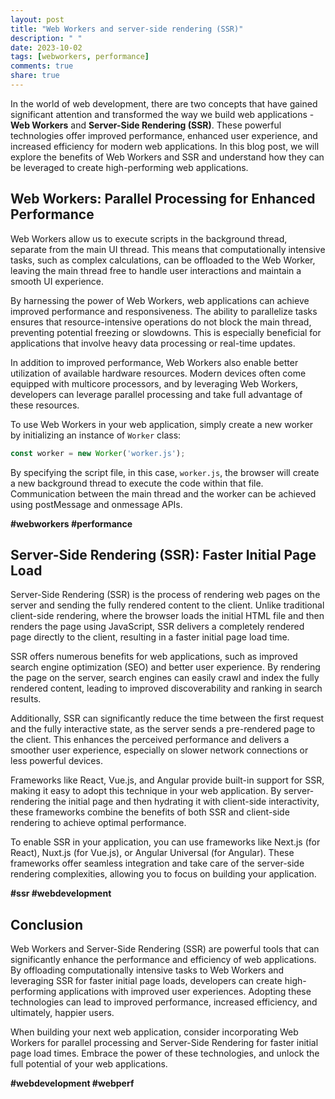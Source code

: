 ```yaml
---
layout: post
title: "Web Workers and server-side rendering (SSR)"
description: " "
date: 2023-10-02
tags: [webworkers, performance]
comments: true
share: true
---
```


In the world of web development, there are two concepts that have gained significant attention and transformed the way we build web applications - **Web Workers** and **Server-Side Rendering (SSR)**. These powerful technologies offer improved performance, enhanced user experience, and increased efficiency for modern web applications. In this blog post, we will explore the benefits of Web Workers and SSR and understand how they can be leveraged to create high-performing web applications.

## Web Workers: Parallel Processing for Enhanced Performance

Web Workers allow us to execute scripts in the background thread, separate from the main UI thread. This means that computationally intensive tasks, such as complex calculations, can be offloaded to the Web Worker, leaving the main thread free to handle user interactions and maintain a smooth UI experience.

By harnessing the power of Web Workers, web applications can achieve improved performance and responsiveness. The ability to parallelize tasks ensures that resource-intensive operations do not block the main thread, preventing potential freezing or slowdowns. This is especially beneficial for applications that involve heavy data processing or real-time updates.

In addition to improved performance, Web Workers also enable better utilization of available hardware resources. Modern devices often come equipped with multicore processors, and by leveraging Web Workers, developers can leverage parallel processing and take full advantage of these resources.

To use Web Workers in your web application, simply create a new worker by initializing an instance of `Worker` class:

```javascript
const worker = new Worker('worker.js');
```

By specifying the script file, in this case, `worker.js`, the browser will create a new background thread to execute the code within that file. Communication between the main thread and the worker can be achieved using postMessage and onmessage APIs.

**#webworkers #performance**

## Server-Side Rendering (SSR): Faster Initial Page Load

Server-Side Rendering (SSR) is the process of rendering web pages on the server and sending the fully rendered content to the client. Unlike traditional client-side rendering, where the browser loads the initial HTML file and then renders the page using JavaScript, SSR delivers a completely rendered page directly to the client, resulting in a faster initial page load time.

SSR offers numerous benefits for web applications, such as improved search engine optimization (SEO) and better user experience. By rendering the page on the server, search engines can easily crawl and index the fully rendered content, leading to improved discoverability and ranking in search results.

Additionally, SSR can significantly reduce the time between the first request and the fully interactive state, as the server sends a pre-rendered page to the client. This enhances the perceived performance and delivers a smoother user experience, especially on slower network connections or less powerful devices.

Frameworks like React, Vue.js, and Angular provide built-in support for SSR, making it easy to adopt this technique in your web application. By server-rendering the initial page and then hydrating it with client-side interactivity, these frameworks combine the benefits of both SSR and client-side rendering to achieve optimal performance.

To enable SSR in your application, you can use frameworks like Next.js (for React), Nuxt.js (for Vue.js), or Angular Universal (for Angular). These frameworks offer seamless integration and take care of the server-side rendering complexities, allowing you to focus on building your application.

**#ssr #webdevelopment**

## Conclusion

Web Workers and Server-Side Rendering (SSR) are powerful tools that can significantly enhance the performance and efficiency of web applications. By offloading computationally intensive tasks to Web Workers and leveraging SSR for faster initial page loads, developers can create high-performing applications with improved user experiences. Adopting these technologies can lead to improved performance, increased efficiency, and ultimately, happier users.

When building your next web application, consider incorporating Web Workers for parallel processing and Server-Side Rendering for faster initial page load times. Embrace the power of these technologies, and unlock the full potential of your web applications.

**#webdevelopment #webperf**